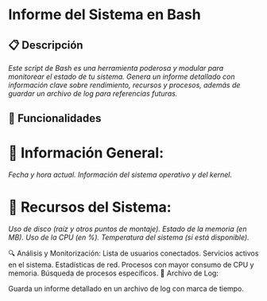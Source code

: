 # Informe del Sistema en Bash
## 📋 Descripción

*Este script de Bash es una herramienta poderosa y modular para monitorear el estado de tu sistema. Genera un informe detallado con información clave sobre rendimiento, recursos y procesos, además de guardar un archivo de log para referencias futuras.*

## 🚀 Funcionalidades

# 📅 Información General:
*Fecha y hora actual.*
*Información del sistema operativo y del kernel.*

# 💾 Recursos del Sistema:
*Uso de disco (raíz y otros puntos de montaje).*
*Estado de la memoria (en MB).*
*Uso de la CPU (en %).*
*Temperatura del sistema (si está disponible).*

🔍 Análisis y Monitorización:
Lista de usuarios conectados.
Servicios activos en el sistema.
Estadísticas de red.
Procesos con mayor consumo de CPU y memoria.
Búsqueda de procesos específicos.
📂 Archivo de Log:

Guarda un informe detallado en un archivo de log con marca de tiempo.
